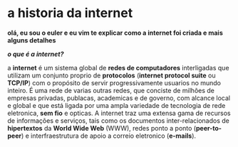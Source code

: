 # a historia da internet
**olá, eu sou o euler e eu vim te explicar como a internet foi criada e mais alguns detalhes**

***o que é a internet?***

a **internet** é um sistema global de **redes de computadores** interligadas que utilizam um conjunto proprio de **protocolos** (**internet protocol suite** ou **TCP/IP**) com o propósito de servir progressivamente usuarios no mundo inteiro. É uma rede de varias outras redes, que conciste de milhões de empresas privadas, publacas, academicas e de governo, com alcance local e global e que está ligada por uma ampla variedade de tecnologia de rede eletronica, **sem fio**  e opticas. A internet traz uma extensa gama de recursos de informações e serviços, tais como os documentos inter-relacionados de **hipertextos** da **World Wide Web** (WWW), redes ponto a ponto (**peer-to-peer**) e interfraestrutura de apoio a correio eletronico (**e-mails**).
